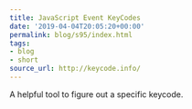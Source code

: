```yaml
---
title: JavaScript Event KeyCodes
date: '2019-04-04T20:05:20+00:00'
permalink: blog/s95/index.html
tags:
- blog
- short
source_url: http://keycode.info/
---
```


A helpful tool to figure out a specific keycode.
